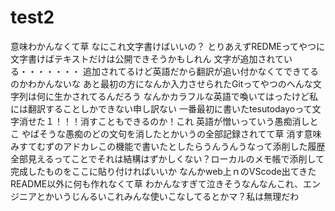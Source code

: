 # test2
意味わかんなくて草
なにこれ文字書けばいいの？
とりあえずREDMEってやつに文字書けばテキストだけは公開できそうかもしれん
文字が追加されている・・・・・・・
追加されてるけど英語だから翻訳が追い付かなくてできてるのかわかんないな
あと最初の方になんか入力させられたGitってやつのへんな文字列は何に生かされてるんだろう
なんかカラフルな英語で喚いてはったけど私には翻訳することしかできない申し訳ない
一番最初に書いたtesutodayoって文字消せた１！！！消すこともできるのか！これ
英語が憎いっていう愚痴消しとこ
やばそうな愚痴のどの文句を消したとかいうの全部記録されてて草
消す意味
みすてむずのアドカレこの機能で書いたとしたらうんうんうなって添削した履歴全部見えるってことでそれは結構はずかしくない？ローカルのメモ帳で添削して完成したものをここに貼り付ければいいか
なんかweb上ｎのVScode出てきた
README以外に何も作れなくて草
わかんなすぎて泣きそうなんなんこれ、エンジニアとかいうじんるいこれみんな使いこなしてるとかマ？私は無理だわ
